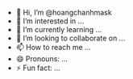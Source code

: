 - 👋 Hi, I’m @hoangchanhmask
- 👀 I’m interested in ...
- 🌱 I’m currently learning ...
- 💞️ I’m looking to collaborate on ...
- 📫 How to reach me ...
- 😄 Pronouns: ...
- ⚡ Fun fact: ...

<!---
hoangchanhmask/hoangchanhmask is a ✨ special ✨ repository because its `README.md` (this file) appears on your GitHub profile.
You can click the Preview link to take a look at your changes.
--->
